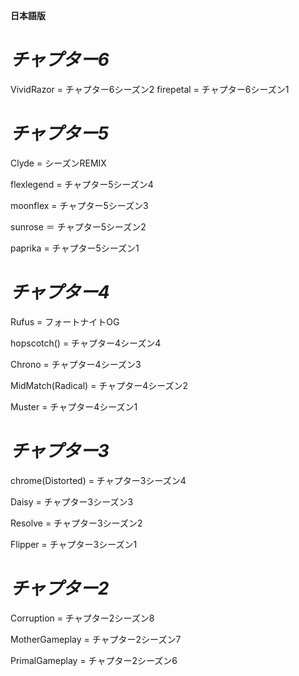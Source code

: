 ﻿**日本語版**

# _チャプター6_

VividRazor = チャプター6シーズン2
firepetal = チャプター6シーズン1

# _チャプター5_

Clyde = シーズンREMIX

flexlegend = チャプター5シーズン4

moonflex  = チャプター5シーズン3

sunrose ＝ チャプター5シーズン2

paprika  = チャプター5シーズン1

# _チャプター4_

Rufus = フォートナイトOG

hopscotch()  = チャプター4シーズン4

Chrono =  チャプター4シーズン3

MidMatch(Radical) = チャプター4シーズン2

Muster  = チャプター4シーズン1

# _チャプター3_

chrome(Distorted) = チャプター3シーズン4

Daisy = チャプター3シーズン3

Resolve  = チャプター3シーズン2

Flipper = チャプター3シーズン1

# _チャプター2_

Corruption = チャプター2シーズン8

MotherGameplay = チャプター2シーズン7

PrimalGameplay = チャプター2シーズン6
